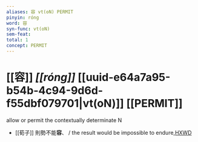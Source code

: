 ```yaml
---
aliases: 容 vt(oN) PERMIT
pinyin: róng
word: 容
syn-func: vt(oN)
sem-feat: 
total: 1
concept: PERMIT 
---
```

# [[容]] *[[róng]]*  [[uuid-e64a7a95-b54b-4c94-9d6d-f55dbf079701|vt(oN)]] [[PERMIT]]
allow or permit the contextually determinate N
 - [[荀子]] 則勢不能**容**、
                     / the result would be impossible to endure,[HXWD](https://hxwd.org/textview.html?location=KR3a0002_tls_004-12a.6)